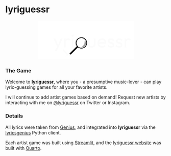 # lyriguessr

<p align="center">
  <img src="website/logo_cropped.png" width="300"/>
</p>

### The Game 

Welcome to [**lyriguessr**](https://jasminex21.github.io/lyriguessr/), where you - a presumptive music-lover - can play lyric-guessing games for all your favorite artists. 

I will continue to add artist games based on demand! Request new artists by interacting with me on [@lyriguessr](https://x.com/lyriguessr) on Twitter or Instagram.

### Details

All lyrics were taken from [Genius](https://genius.com/), and integrated into **lyriguessr** via the [lyricsgenius](https://lyricsgenius.readthedocs.io/en/master/) Python client.

Each artist game was built using [Streamlit](https://streamlit.io/), and the [lyriguessr website](https://jasminex21.github.io/lyriguessr/) was built with [Quarto](https://quarto.org/).